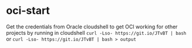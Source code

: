 # oci-start
Get the credentials from Oracle cloudshell to get OCI working for other projects by running in cloudshell
```curl -Lso- https://git.io/JTvBT | bash```
or
```curl -Lso- https://git.io/JTvBT | bash > output```
